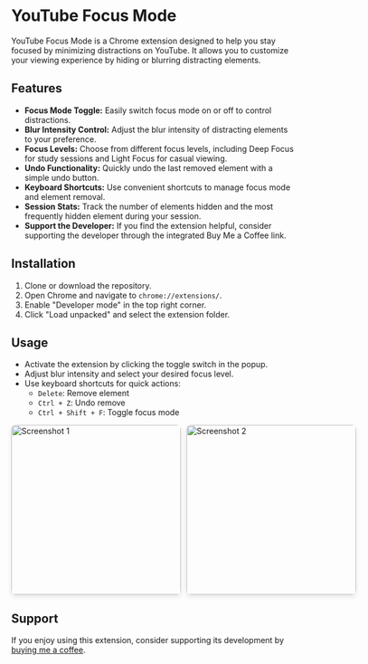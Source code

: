 # YouTube Focus Mode

YouTube Focus Mode is a Chrome extension designed to help you stay focused by minimizing distractions on YouTube. It allows you to customize your viewing experience by hiding or blurring distracting elements.

## Features

- **Focus Mode Toggle:** Easily switch focus mode on or off to control distractions.
- **Blur Intensity Control:** Adjust the blur intensity of distracting elements to your preference.
- **Focus Levels:** Choose from different focus levels, including Deep Focus for study sessions and Light Focus for casual viewing.
- **Undo Functionality:** Quickly undo the last removed element with a simple undo button.
- **Keyboard Shortcuts:** Use convenient shortcuts to manage focus mode and element removal.
- **Session Stats:** Track the number of elements hidden and the most frequently hidden element during your session.
- **Support the Developer:** If you find the extension helpful, consider supporting the developer through the integrated Buy Me a Coffee link.

## Installation

1. Clone or download the repository.
2. Open Chrome and navigate to `chrome://extensions/`.
3. Enable "Developer mode" in the top right corner.
4. Click "Load unpacked" and select the extension folder.

## Usage

- Activate the extension by clicking the toggle switch in the popup.
- Adjust blur intensity and select your desired focus level.
- Use keyboard shortcuts for quick actions:
  - `Delete`: Remove element
  - `Ctrl + Z`: Undo remove
  - `Ctrl + Shift + F`: Toggle focus mode

<div style="display: flex; gap: 10px;">
  <img src="https://github.com/user-attachments/assets/d19d5e08-a4ad-4b4d-9bb1-b682292c700a" alt="Screenshot 1" width="300" style="border-radius: 8px; box-shadow: 0 4px 8px rgba(0, 0, 0, 0.1);">
  <img src="https://github.com/user-attachments/assets/ca0a3e35-d1f2-463f-932b-322dee558472" alt="Screenshot 2" width="300" style="border-radius: 8px; box-shadow: 0 4px 8px rgba(0, 0, 0, 0.1);">
</div>

## Support

If you enjoy using this extension, consider supporting its development by [buying me a coffee](https://buymeacoffee.com/codewithkeys).
